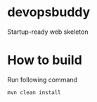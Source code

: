 # devopsbuddy
Startup-ready web skeleton
# How to build
Run following command
```
mvn clean install
```